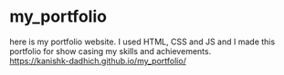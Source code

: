 # my_portfolio
here is my portfolio website. I used HTML, CSS and JS  and I made this portfolio for show casing my skills and achievements.  
https://kanishk-dadhich.github.io/my_portfolio/
